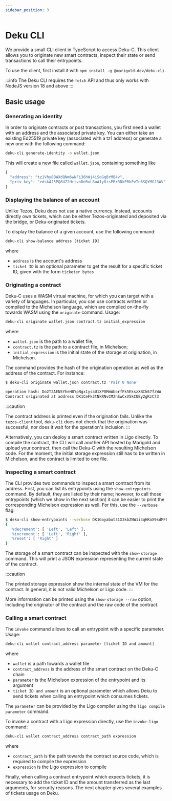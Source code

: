 ```yaml
---
sidebar_position: 3
---
```


# Deku CLI

We provide a small CLI client in TypeScript to access Deku-C. This client allows you to originate
new smart contracts, inspect their state or send transactions to call their entrypoints.

To use the client, first install it with `npm install -g @marigold-dev/deku-cli`.

:::info
The Deku CLI requires the `fetch` API and thus only works with NodeJS version 18 and above
:::

## Basic usage

### Generating an identity

In order to originate contracts or post transactions, you first need a wallet with an address and
the associated private key. You can either take an existing Ed25519 private key (associated with a
tz1 address) or generate a new one with the following command:

```bash
deku-cli generate-identity -o wallet.json
```

This will create a new file called `wallet.json`, containing something like

```js
{
  "address": "tz1Vhy8BWXdQNm6wNFi36hWj4iSoGqBrMB4v",
  "priv_key": "edsk4J5PQ8UZ2HrtvnDeRuL8uA1y8isPBrRDkPRkPvTn6SQYMGJ3WV"
}
```

### Displaying the balance of an account

Unlike Tezos, Deku does not use a native currency. Instead, accounts directly own tickets, which can
be either Tezos-originated and deposited via the bridge, or Deku-originated tickets.

To display the balance of a given account, use the following command:

```bash
deku-cli show-balance address [ticket ID]
```
where
- `address` is the account's address
- `ticket ID` is an optional parameter to get the result for a specific ticket ID, given with the
  form `ticketer bytes`

### Originating a contract

Deku-C uses a WASM virtual machine, for which you can target with a variety of languages. In particular, you can
use contracts written or compiled to the Michelson language, which are compiled on-the-fly towards
WASM using the `originate` command. Usage:

```bash
deku-cli originate wallet.json contract.tz initial_expression
```

where

- `wallet.json` is the path to a wallet file;
- `contract.tz` is the path to a contract file, in Michelson;
- `initial_expression` is the initial state of the storage at origination, in Michelson.

The command provides the hash of the origination operation as well as the address of the contract.
For instance:

```bash
$ deku-cli originate wallet.json contract.tz 'Pair 0 None'

operation hash: Do2T2AEN5YheH8YpNgx1ysaU1XP8MmWborfFk5EkszXBCk67fzWA
Contract originated at address DK1CeFk3tNkRNvCM2hSwCxV5kCUEy2gKzC73
```

:::caution

The contract address is printed even if the origination fails. Unlike the `tezos-client` tool,
`deku-cli` does not check that the origination was successful, nor does it wait for the operation's inclusion.
:::

Alternatively, you can deploy a smart contract written in Ligo directly. To compile the contract,
the CLI will call another API hosted by Marigold and upload your contract, then call the Deku-C with
the resulting Michelson code. For the moment, the initial storage expression still has to be written
in Michelson, and the contract is limited to one file.

### Inspecting a smart contract

The CLI provides two commands to inspect a smart contract from its address. First, you can list its entrypoints
using the `show-entrypoints` command. By default, they are listed by their name; however, to call
those entrypoints (which we show in the next section) it can be easier to print the corresponding
Michelson expression as well. For this, use the `--verbose` flag:

```bash
$ deku-cli show-entrypoints --verbose DK1Goyabut31X3kbZNW1i4qHKoX9sdMF8JhL
{
  '%decrement': [ 'Left', 'Left' ],
  '%increment': [ 'Left', 'Right' ],
  '%reset': [ 'Right' ]
}
```

The storage of a smart contract can be inspected with the `show-storage` command. This will print a
JSON expression representing the current state of the contract.

:::caution

The printed storage expression show the internal state of the VM for the contract. In general, it is
not valid Michelson or Ligo code.
:::

More information can be printed using the `show-storage --raw` option, including the originator of
the contract and the raw code of the contract.

### Calling a smart contract

The `invoke` command allows to call an entrypoint with a specific parameter. Usage:

```bash
deku-cli wallet contract_address parameter [ticket ID and amount]
```

where

- `wallet` is a path towards a wallet file
- `contract_address` is the address of the smart contract on the Deku-C chain
- `parameter` is the Michelson expression of the entrypoint and its argument
- `ticket ID and amount` is an optional parameter which allows Deku to send tickets when calling an
  entrypoint which consumes tickets.

The `parameter` can be provided by the Ligo compiler using the `ligo compile parameter` command.

To invoke a contract with a Ligo expression directly, use the `invoke-ligo` command:

```bash
deku-cli wallet contract_address contract_path expression
```

where
- `contract_path` is the path towards the contract source code, which is required to compile the
  expression
- `expression` is the Ligo expression to compile

Finally, when calling a contract entrypoint which expects tickets, it is necessary to add the ticket
ID and the amount transferred as the last arguments, for security reasons. The next chapter gives
several examples of tickets usage on Deku.
